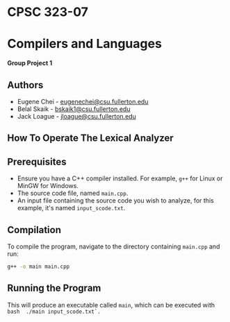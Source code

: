 # CPSC 323-07 
# Compilers and Languages
**Group Project 1**

**Authors**
-------
- Eugene Chei     - eugenechei@csu.fullerton.edu
- Belal Skaik     - bskaik1@csu.fullerton.edu
- Jack Loague     - jloague@csu.fullerton.edu

**How To Operate The Lexical Analyzer**
---------------------------------------
## Prerequisites
- Ensure you have a C++ compiler installed. For example, `g++` for Linux or MinGW for Windows.
- The source code file, named `main.cpp`.
- An input file containing the source code you wish to analyze, for this example, it's named `input_scode.txt`.

## Compilation

To compile the program, navigate to the directory containing `main.cpp` and run:
```bash
g++ -o main main.cpp
```
## Running the Program
This will produce an executable called `main`, which can be executed with ```bash  ./main input_scode.txt`. ```
